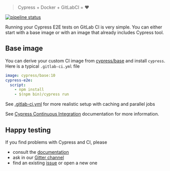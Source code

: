 > Cypress + Docker + GitLabCI = ❤️

[![pipeline status](https://gitlab.com/cypress-io/cypress-example-docker-gitlab/badges/master/pipeline.svg)](https://gitlab.com/cypress-io/cypress-example-docker-gitlab/commits/master)

Running your Cypress E2E tests on GitLab CI is very simple. You can either
start with a base image or with an image that already includes Cypress tool.

## Base image

You can derive your custom CI image from
[cypress/base](https://hub.docker.com/r/cypress/base/) and install
`cypress`. Here is a typical `.gitlab-ci.yml` file

```yaml
image: cypress/base:10
cypress-e2e:
  script:
    - npm install
    - $(npm bin)/cypress run
```

See [.gitlab-ci.yml](.gitlab-ci.yml) for more realistic setup with caching and parallel jobs

See [Cypress Continuous Integration](http://on.cypress.io/continuous-integration) documentation for more information.

## Happy testing

If you find problems with Cypress and CI, please

- consult the [documentation](https://on.cypress.io)
- ask in our [Gitter channel](https://gitter.im/cypress-io/cypress)
- find an existing [issue](https://github.com/cypress-io/cypress/issues)
  or open a new one
